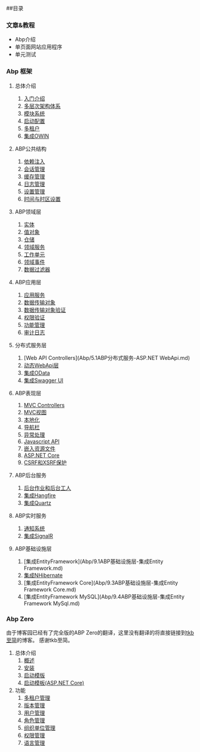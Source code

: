 ##目录

### 文章&教程
* Abp介绍
* 单页面网站应用程序
* 单元测试

### Abp 框架
1. 总体介绍
    1. [入门介绍](Abp/1.1ABP总体介绍-入门介绍.md)
    2. [多层次架构体系](Abp/1.2ABP总体介绍-多层架构体系.md)
    3. [模块系统](Abp/1.3ABP总体介绍-模块系统.md)
    4. [启动配置](Abp/1.4ABP总体介绍-启动配置.md)
    5. [多租户](Abp/1.5ABP总体介绍-多租户.md)
    6. [集成OWIN](Abp/1.6ABP总体介绍-集成OWIN.md)

2. ABP公共结构
    1. [依赖注入](Abp/2.1ABP公共结构-依赖注入.md)    
    2. [会话管理](Abp/2.2ABP公共结构-会话管理.md)
    3. [缓存管理](Abp/2.3ABP公共结构-缓存管理.md)
    4. [日志管理](Abp/2.4ABP公共结构-日志管理.md)
    5. [设置管理](Abp/2.5ABP公共结构-设置管理.md)
    6. [时间与时区设置](Abp/2.6ABP公共结构-时区设置.md)

3. ABP领域层
    1. [实体](Abp/3.1ABP领域层-实体.md)
    2. [值对象](Abp/3.2ABP领域层-值对象.md)
    3. [仓储](Abp/3.3ABP领域层-仓储.md)
    4. [领域服务](Abp/3.4ABP领域层-领域服务.md)
    5. [工作单元](Abp/3.5ABP领域层-工作单元.md)
    6. [领域事件](Abp/3.6ABP领域层-领域事件.md)
    7. [数据过滤器](Abp/3.7ABP领域层-数据过滤器.md)
    
4. ABP应用层
    1. [应用服务](Abp/4.1ABP应用层-应用服务.md)
    2. [数据传输对象](Abp/4.2ABP应用层-数据传输对象.md)
    3. [数据传输对象验证](Abp/4.3ABP应用层-数据传输对象验证.md)
    4. [权限验证](Abp/4.4ABP应用层-权限认证.md)
    5. [功能管理](Abp/4.5ABP应用层-功能管理.md)
    6. [审计日志](Abp/4.6ABP应用层-审计日志.md)

5. 分布式服务层
    1. [Web API Controllers](Abp/5.1ABP分布式服务-ASP.NET WebApi.md)
    2. [动态WebApi层](Abp/5.2ABP分布式服务-动态WebApi层.md)
    3. [集成OData](Abp/5.3ABP分布式服务-集成OData.md)
    4. [集成Swagger UI](Abp/5.4ABP分布式服务-集成SwaggerUI.md)

6. ABP表现层
    1. [MVC Controllers](Abp/6.1ABP表现层-Mvc控制器.md)
    2. [MVC视图](Abp/6.2ABP表现层-Mvc视图.md)    
    3. [本地化](Abp/6.3ABP表现层-本地化.md)    
    4. [导航栏](Abp/6.4ABP表现层-导航栏.md)
    5. [异常处理](Abp/6.5ABP表现层-异常处理.md)
    6. [Javascript API](Abp/6.6ABP表现层-JavascriptAPI.md)
    7. [嵌入资源文件](Abp/6.7ABP表现层-嵌入资源文件.md)
    8. [ASP.NET Core](Abp/6.8ASP.NET-Core.md)
    9. [CSRF和XSRF保护](Abp/6.9CSRF和XSRF保护.md)

7. ABP后台服务
    1. [后台作业和后台工人](Abp/7.1ABP后台服务-后台作业和工人.md)
    2. [集成Hangfire](Abp/7.2ABP后台服务-集成Hangfire.md)
    3. [集成Quartz](Abp/7.3ABP后台服务-集成Quartz.md)

8. ABP实时服务
    1. [通知系统](Abp/8.1ABP实时服务-通知系统.md)
    2. [集成SignalR](Abp/8.2ABP实时服务-集成SignalR.md)

9. ABP基础设施层
    1. [集成EntityFramework](Abp/9.1ABP基础设施层-集成Entity Framework.md)
    2. [集成NHibernate](Abp/9.2ABP基础设施层-集成NHibernate.md)
    3. [集成EntityFramework Core](Abp/9.3ABP基础设施层-集成Entity Framework Core.md)
    4. [集成EntityFramework MySQL](Abp/9.4ABP基础设施层-集成Entity Framework MySql.md)
    
### Abp Zero

由于博客园已经有了完全版的ABP Zero的翻译，这里没有翻译的将直接链接到[tkb至简](http://www.cnblogs.com/farb)的博客。
感谢tkb至简。

1. 总体介绍
    1. [概述](AbpZero/1.1ABPZero-概述.md)
    2. [安装](AbpZero/1.2ABPZero-安装.md)
    3. [启动模版](AbpZero/1.3ABPZero-启动模板.md) 
    4. [启动模板(ASP.NET Core)](AbpZero/1.4ABPZero-启动模板Core.md)
2. 功能
    1. [多租户管理](AbpZero/2.1ABPZero-多租户管理.md)
    2. [版本管理](AbpZero/2.2ABPZero-版本管理.md)
    3. [用户管理](http://www.cnblogs.com/farb/p/moduleZeroUserManagement.html)
    4. [角色管理](http://www.cnblogs.com/farb/p/ModuleZeroRoleManagement.html)
    5. [组织单位管理](AbpZero/2.4ABPZero-组织单位管理.md)
    6. [权限管理](http://www.cnblogs.com/farb/p/ModuleZeroPermissonManagement.html)
    7. [语言管理](http://www.cnblogs.com/farb/p/ModuleZeroLanguageManagement.html)
 

